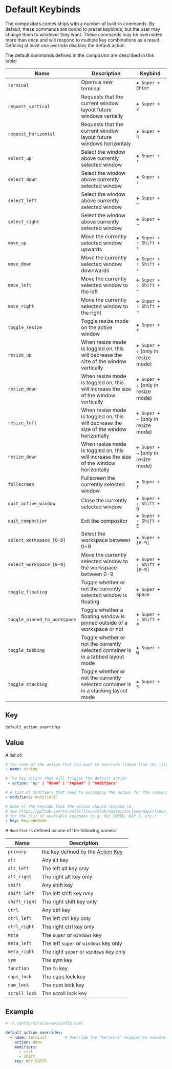 # Default Keybinds
The compositors comes ships with a number of built-in commands. By default, these
commands are bound to preset keybinds, but the user may change them to whatever
they want. These commands may be overridden more than once and will respond to multiple key combinations as a result. Defining at least one override disables the default action.

The default commands defined in the compositor are described in this table:

| Name | Description | Keybind |
| ---- | ----------- | ------- |
| `terminal` | Opens a new terminal | `❖ Super + Enter` |
| `request_vertical` | Requests that the current window layout future windows vertially| `❖ Super + v` |
| `request_horizontal` | Requests that the current window layout future windows horizontaly | `❖ Super + h` |
| `select_up` | Select the window above currently selected window | `❖ Super + ↑` |
| `select_down` | Select the window above currently selected window | `❖ Super + ↓` |
| `select_left` | Select the window above currently selected window | `❖ Super + ←` |
| `select_right` | Select the window above currently selected window | `❖ Super + →` |
| `move_up` | Move the currently selected window upwards | `❖ Super + ⇧ Shift + ↑` |
| `move_down` | Move the currently selected window downwards | `❖ Super + ⇧ Shift + ↓` |
| `move_left` | Move the currently selected window to the left | `❖ Super + ⇧ Shift + ←` |
| `move_right` | Move the currently selected window to the right | `❖ Super + ⇧ Shift + →` |
| `toggle_resize` | Toggle resize mode on the active window | `❖ Super + r` |
| `resize_up` | When resize mode is toggled on, this will decrease the size of the window vertically | `❖ Super + ↑` (only in resize mode)  |
| `resize_down` | When resize mode is toggled on, this will increase the size of the window vertically | `❖ Super + ↓` (only in resize mode) |
| `resize_left` | When resize mode is toggled on, this will decrease the size of the window horizontally | `❖ Super + ←` (only in resize mode)  |
| `resize_down` | When resize mode is toggled on, this will increase the size of the window horizontally | `❖ Super + →` (only in resize mode)  |
| `fullscreen` | Fullscreen the currently selected window | `❖ Super + f` |
| `quit_active_window` | Close the currently selected window | `❖ Super + ⇧ Shift + Q` |
| `quit_compostior` | Exit the compositor | `❖ Super + ⇧ Shift + E` |
| `select_workspace_[0-9]` | Select the workspace between 0-9 | `❖ Super + [0-9]` |
| `select_workspace_[0-9]` | Move the currently selected window to the workspace between 0-9 | `❖ Super + ⇧ Shift + [0-9]` |
| `toggle_floating` | Toggle whether or not the currently selected window is floating | `❖ Super + Space` |
| `toggle_pinned_to_workspace` | Toggle whether a floating window is pinned outside of a workspace or not | `❖ Super + ⇧ Shift + P` |
| `toggle_tabbing` | Toggle whether or not the currently selected container is in a tabbed layout mode | `❖ Super + W` |
| `toggle_stacking` | Toggle whether or not the currently selected container is in a stacking layout mode | `❖ Super + S` |

## Key
```
default_action_overrides
```

## Value
A list of: 

```yaml
# The name of the action that you want to override (taken from the list above)
- name: string

# The key action that will trigger the default action
 - action: "up" | "down" | "repeat" | "modifiers"

# A list of modifiers that need to accompany the action for the command to happen
- modifiers: Modifier[]

# Name of the keycode that the action should respond to.
# See https://github.com/torvalds/linux/blob/master/include/uapi/linux/input-event-codes.h
# for the list of available keycodes (e.g. KEY_ENTER, KEY_Z, etc.)
- key: KeyCodeName
```

A `Modifier` is defined as one of the following names:

| Name | Description |
| ---- | ----------- |
| `primary` | the key defined by the [Action Key](action_key.md) |
| `alt` | Any alt key |
| `alt_left` | The left alt key only |
| `alt_right` | The right alt key only |
| `shift` | Any shift key |
| `shift_left` | The left shift key only |
| `shift_right` | The right shift key only |
| `ctrl` | Any ctrl key |
| `ctrl_left` | The left ctrl key only |
| `ctrl_right` | The right ctrl key only |
| `meta` | The `super` or `windows` key |
| `meta_left` | The left `super` or `windows` key only |
| `meta_right` | The right `super` or `windows` key only |
| `sym` | The sym key |
| `function` | The `fn` key |
| `caps_lock` | The caps lock key |
| `num_lock` | The num lock key |
| `scroll_lock` | The scroll lock key |

## Example
```yaml
# ~/.config/miracle-wm/config.yaml

default_action_overrides:
  - name: terminal        # Override the "terminal" keybind to execute with "Ctrl + Shift + Enter"
    action: down
    modifiers:
      - ctrl
      - shift
    key: KEY_ENTER
```
